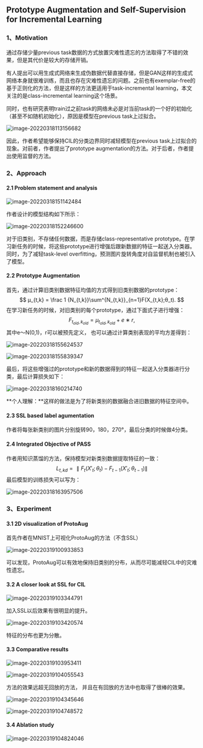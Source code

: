 ## Prototype Augmentation and Self-Supervision for Incremental Learning

### 1、Motivation

通过存储少量previous task数据的方式放置灾难性遗忘的方法取得了不错的效果，但是其代价是较大的存储开销。

有人提出可以用生成式网络来生成伪数据代替直接存储，但是GAN这样的生成式网络本身就很难训练，而且也存在灾难性遗忘的问题。之前也有exemplar-free的基于正则化的方法，但是这样的方法更适用于task-incremental learning，本文关注的是class-incremental learning这个场景。

同时，也有研究表明train过之前task的网络未必是对当前task的一个好的初始化（甚至不如随机初始化），原因是模型在previous task上过拟合。

![image-20220318113156682](./img/image-20220318113156682.png)

因此，作者希望能够保持CIL的分类边界同时减轻模型在previous task上过拟合的现象。对前者，作者提出了prototype augmentation的方法。对于后者，作者提出使用监督的方法。

### 2、Approach

#### 2.1 Problem statement and analysis

![image-20220318151142484](./img/image-20220318151142484.png)

作者设计的模型结构如下所示：

![image-20220318152246600](./img/image-20220318152246600.png)

对于旧类别，不存储任何数据，而是存储class-representative prototype。在学习新任务的时候，将这些prototype进行增强后跟新数据的特征一起送入分类器。同时，为了减轻task-level overfitting，预测图片旋转角度对自监督机制也被引入了模型。

#### 2.2 Prototype Augmentation

首先，通过计算旧类别数据特征均值的方式得到旧类别数据的prototype：
$$
μ_{t,k} = \frac 1 {N_{t,k}}\sum^{N_{t,k}}_{n=1}F(X_{t,k};θ_t).
$$
在学习新任务的时候，对旧类别的每个prototype，通过下面式子进行增强：
$$
F_{t_{old} ,k_{old}} = μ_{t_{old} ,k_{old}}+ e ∗ r,
$$
其中e～N(0,1)，r可以被预先定义， 也可以通过计算类别表现的平均方差得到：

![image-20220318155624537](./img/image-20220318155624537.png)

![image-20220318155839347](./img/image-20220318155839347.png)

最后，将这些增强过的prototype和新的数据得到的特征一起送入分类器进行分类，最后计算损失如下：

![image-20220318160214740](./img/image-20220318160214740.png)

**个人理解：**这样的做法是为了将新类别的数据融合进旧数据的特征空间中。

#### 2.3 SSL based label agumentation

作者将每张新类别的图片分别旋转90，180，270°，最后分类的时候做4分类。

#### 2.4 Integrated Objective of PASS

作者用知识蒸馏的方法，保持模型对新类别数据提取特征的一致：
$$
L_{t,kd} =∥F_t(X'_t;θ_t)−F_{t−1}(X'_t;θ_{t−1})∥
$$
最后模型的训练损失可以写为：

![image-20220318163957506](./img/image-20220318163957506.png)

### 3、Experiment

#### 3.1 2D visualization of ProtoAug

首先作者在MNIST上可视化ProtoAug的方法（不含SSL）

![image-20220319100933853](./img/image-20220319100933853.png)

可以发现，ProtoAug可以有效地保持旧类别的分布，从而尽可能减轻CIL中的灾难性遗忘。

#### 3.2  A closer look at SSL for CIL

![image-20220319103344791](./img/image-20220319103344791.png)

加入SSL以后效果有很明显的提升。

![image-20220319103420574](./img/image-20220319103420574.png)

特征的分布也更为分散。

#### 3.3 Comparative results

![image-20220319103953411](./img/image-20220319103953411.png)

![image-20220319104055543](./img/image-20220319104055543.png)

方法的效果远超无回放的方法， 并且在有回放的方法中也取得了很棒的效果。

![image-20220319104345646](./img/image-20220319104345646.png)

![image-20220319104748572](./img/image-20220319104748572.png)

#### 3.4 Ablation study

![image-20220319104824046](./img/image-20220319104824046.png)